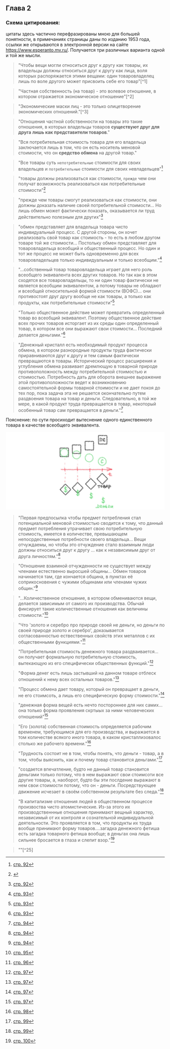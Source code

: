 ## Глава 2

### Схема цитирования: 

цитаты здесь частично перефразированы мною для большей понятности, в примечаниях страницы даны по изданию 1953 года, ссылки же открываются в электронной версии на сайте https://www.esperanto.mv.ru/. Получается три различных варианта одной и той же мысли.

> "Чтобы вещи могли относиться друг к другу как товары, их владельцы должны относиться друг к другу как лица, воля которых распоряжается этими вещами: один товаровладелец лишь по воле другого может присвоить себе его товар"[^1]

> "Частная собственность (на товар) - это волевое отношение, в котором отражается экономическое отношение"[^2]

> "Экономические маски лиц - это только олицетворение экономических отношений."[^3]

> "Отношения частной собственности на товары это такие отношения, в которых владельцы товаров **существуют друг для друга** **лишь как представители товаров**."

> "Вся потребительная стоимость товара для его владельца заключается лишь в том, что он есть носитель меновой стоимости, что он **средство обмена** на другой товар."

> "Все товары суть `непотребительные` стоимости для своих владельцев и `потребительные` стоимости для своих невладельцев"[^6]

> "товары должны реализоваться как стоимости, `прежде` чем они получат возможность реализоваться как потребительные стоимости"[^7]

>"прежде чем товары смогут реализоваться как стоимости, они должны доказать наличие своей потребительной стоимости... Но лишь обмен может фактически показать, оказывается ли труд действительно полезным для других"[^8]

>"обмен представляет для владельца товара чисто индивидуальный процесс. С другой стороны, он хочет реализовать свой товар как стоимость - то есть в любом другом товаре той же стоимости... Постольку обмен представляет для товаровладельца всеобщий и общественный процесс. Но один и тот же процесс не может быть одновременно для всех товаровладельцев только индивидуальным и только всеобщим."[^9]

>"...собственный товар товаровладельца играет для него роль всеобщего эквивалента всех других товаров. Но так как в этом сходятся все товаровладельцы, то ни один товар фактически не является всеобщим эквивалентом, а потому товары не обладают и всеобщей относительной формой стоимости (ВОФС)... они противостоят друг другу вообще не как товары, а только как продукты, как потребительные стоимости"[^10]

>"Только общественное действие может превратить определенный товар во всеобщий эквивалент. Поэтому общественное действие всех прочих товаров исторгает из их среды один определенный товар, в котором все они выражают свои стоимости... Последний делается деньгами."[^11]

>"Денежный кристалл есть необходимый продукт процесса обмена, в котором разнородные продукты труда фактически приравниваются друг к другу и тем самым фактически превращаются в товары. Исторический процесс расширения и углубления обмена развивает дремлющую в товарной природе противоположность между потребительной стоимостью и стоимостью. Потребность дать для оборота внешнее выражение этой противоположности ведет к возникновению самостоятельной формы товарной стоимости и не дает покоя до тех пор, пока задача эта не решается окончательно путем раздвоения товара на товар и деньги. 
> Следовательно, в той же мере, в какой продукт труда превращается в товар, некоторый особенный товар сам превращается в деньги."[^12]


Пояснение: по сути просиходит вытеснение одного единственного товара в качестве всеобщего эквивалента.

![картинка](img/1.jpg)

>"Первая предпосылка чтобы предмет потребления стал потенциальной меновой стоимостью сводится к тому, что данный предмет потребления утрачивает свою потребительную стоимость, имеется в количестве, превышающем непосрдественные потребности своего владельца... Вещи отчуждаемы, но чтобы это отчуждение стало взаимным люди должны относиться друг к другу ... как к независимым друг от друга личностям."[^13]

>"Отношение взаимной отчужденности не существует между членами естественно выросшей общины... Обмен товаров начинается там, где кончается община, в пунктах её соприкосновения с чужими общинами или членами чужих общин."[^14]

>"...Количественное отношение, в котором обмениваются вещи, делается зависимым от самого их производства. Обычай фиксирует такие количественные отношения как величины стоимости."[^15]

>"Что 'золото и серебро про природе своей не деньги, но деньги по своей природе золото и серебро', доказывается согласованностью ествественных свойств этих металлов с их общественными функциями."[^16]

>"Потребительная стоимость денежного товара раздваивается... он получает формальную потребительную стоимость, вытекающую из его специфически общественных функций."[^17]

>"Форма денег есть лишь застывший на данном товаре отблеск отношений к нему всех остальных товаров."[^18]

>"Процесс обмена дает товару, который он превращает в деньги, не его стоимсоть, а лишь его специфическую форму стоимости."[^19]

>"денежная форма вещей есть нечто постороннее для них самих... она только форма проявления скртыых за ними человеческих отношений"[^20]

>"Его (золота) собственная стоимость определяется рабочим временем, требующимся для его производства, и выражается в том количестве всякого иного товара, в каком кристаллизовалос столько же рабочего времени."[^21]

>"Трудность состоит не в том, чтобы понять, что деньги - товар, а в том, чтобы выяснить, как и почему товар становится деньгами."[^22]

>"создается впечатление, будто не данный товар становится деньгами только потому, что в нем выражают свои стоимсоти все другие товары, а, наоборот, будто бы эти послдение выражают в нем свои стоимости потому, что он - деньги. Посредствующее движение исчезает в своём собственном результате без следа."[^23]

>"В капитализме отношения людей в общественном процессе произвоства чисто атомистические. Из-за этого их производственнные отношения принимают вещный характер, независимый от их контроля и сознательной индивидуальной деятельности. Это проявляется в том, что продукты их труда вообще принимают форму товаров....загадка денежного фетиша есть загадка товарного фетиша вообще; в деньгах она лишь сильнее бросается в глаза и слепит взор."[^24]

>""[^25]


[^6]:[стр. 92](https://www.esperanto.mv.ru/Marksismo/Kapital1/kapital1-02html#c2:~:text=%D0%92%D1%81%D0%B5%20%D1%82%D0%BE%D0%B2%D0%B0%D1%80%D1%8B%20%D1%81%D1%83%D1%82%D1%8C%20%D0%BD%D0%B5%D0%BF%D0%BE%D1%82%D1%80%D0%B5%D0%B1%D0%B8%D1%82%D0%B5%D0%BB%D1%8C%D0%BD%D1%8B%D0%B5%20%D1%81%D1%82%D0%BE%D0%B8%D0%BC%D0%BE%D1%81%D1%82%D0%B8%20%D0%B4%D0%BB%D1%8F%20%D1%81%D0%B2%D0%BE%D0%B8%D1%85%20%D0%B2%D0%BB%D0%B0%D0%B4%D0%B5%D0%BB%D1%8C%D1%86%D0%B5%D0%B2%20%D0%B8%20%D0%BF%D0%BE%D1%82%D1%80%D0%B5%D0%B1%D0%B8%D1%82%D0%B5%D0%BB%D1%8C%D0%BD%D1%8B%D0%B5%20%D1%81%D1%82%D0%BE%D0%B8%D0%BC%D0%BE%D1%81%D1%82%D0%B8%20%D0%B4%D0%BB%D1%8F%20%D1%81%D0%B2%D0%BE%D0%B8%D1%85%20%D0%BD%D0%B5%D0%B2%D0%BB%D0%B0%D0%B4%D0%B5%D0%BB%D1%8C%D1%86%D0%B5%D0%B2)

[^7]:[]()

[^8]:[ стр. 92](https://www.esperanto.mv.ru/Marksismo/Kapital1/kapital1-02.html#c2:~:text=%D1%8F%D0%B2%D0%BB%D1%8F%D0%B5%D1%82%D1%81%D1%8F%20%D0%BB%D0%B8%20%D1%82%D1%80%D1%83%D0%B4%20%D0%B4%D0%B5%D0%B9%D1%81%D1%82%D0%B2%D0%B8%D1%82%D0%B5%D0%BB%D1%8C%D0%BD%D0%BE%20%D0%BF%D0%BE%D0%BB%D0%B5%D0%B7%D0%BD%D1%8B%D0%BC%20%D0%B4%D0%BB%D1%8F%20%D0%B4%D1%80%D1%83%D0%B3%D0%B8%D1%85%2C%20%D1%83%D0%B4%D0%BE%D0%B2%D0%BB%D0%B5%D1%82%D0%B2%D0%BE%D1%80%D1%8F%D0%B5%D1%82%20%D0%BB%D0%B8%20%D0%B5%D0%B3%D0%BE%20%D0%BF%D1%80%D0%BE%D0%B4%D1%83%D0%BA%D1%82%20%D0%BA%D0%B0%D0%BA%D0%BE%D0%B9%2D%D0%BB%D0%B8%D0%B1%D0%BE%20%D1%87%D1%83%D0%B6%D0%BE%D0%B9%20%D0%BF%D0%BE%D1%82%D1%80%D0%B5%D0%B1%D0%BD%D0%BE%D1%81%D1%82%D0%B8%2C%20%E2%80%94%20%D1%8D%D1%82%D0%BE%20%D0%BC%D0%BE%D0%B6%D0%B5%D1%82%20%D0%B4%D0%BE%D0%BA%D0%B0%D0%B7%D0%B0%D1%82%D1%8C%20%D0%BB%D0%B8%D1%88%D1%8C%20%D0%BE%D0%B1%D0%BC%D0%B5%D0%BD)

[^9]:[ стр. 93]()

[^10]:[ стр. 93]()

[^11]:[ стр. 93]()

[^12]:[ стр. 94]()

[^13]:[ стр. 94]()

[^14]:[ стр. 94]()

[^15]:[ стр. 95]()

[^16]:[ стр. 96]()

[^17]:[ стр. 97]()

[^18]:[ стр. 97]()

[^19]:[ стр. 97]()

[^20]:[ стр. 97]()

[^21]:[ стр. 98]()

[^22]:[ стр. 99]()

[^23]:[ стр. 99]()

[^24]:[ стр. 100]()